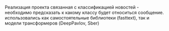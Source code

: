 Реализация проекта связанная с классификацией новостей - необходимо предсказать к какому классу будет относиться сообщение. использовались как самостоятельные библиотеки (fasttext), так и модели трансформеров (DeepPavlov, Sber)
